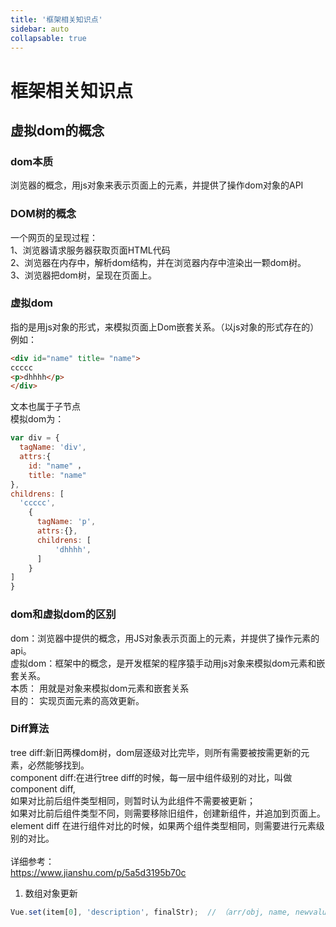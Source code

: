 ```yaml
---
title: '框架相关知识点'
sidebar: auto
collapsable: true
---
```


# 框架相关知识点

## 虚拟dom的概念

### dom本质
浏览器的概念，用js对象来表示页面上的元素，并提供了操作dom对象的API

### DOM树的概念
一个网页的呈现过程：<br/>
1、浏览器请求服务器获取页面HTML代码<br/>
2、浏览器在内存中，解析dom结构，并在浏览器内存中渲染出一颗dom树。<br/>
3、浏览器把dom树，呈现在页面上。<br/>

### 虚拟dom
指的是用js对象的形式，来模拟页面上Dom嵌套关系。（以js对象的形式存在的）<br/>
例如：
```html
<div id="name" title= "name">
ccccc 
<p>dhhhh</p>
</div>
```
文本也属于子节点<br/>
模拟dom为：<br/>
```js
var div = {
  tagName: 'div',
  attrs:{
    id: "name" ，
    title: "name"   
},
childrens: [
  'ccccc',
    {
      tagName: 'p',
      attrs:{},
      childrens: [
          'dhhhh',
      ]
    }
]
}
```

### dom和虚拟dom的区别
dom：浏览器中提供的概念，用JS对象表示页面上的元素，并提供了操作元素的api。<br/>
虚拟dom：框架中的概念，是开发框架的程序猿手动用js对象来模拟dom元素和嵌套关系。<br/>
本质： 用就是对象来模拟dom元素和嵌套关系<br/>
目的： 实现页面元素的高效更新。<br/>

### Diff算法
tree diff:新旧两棵dom树，dom层逐级对比完毕，则所有需要被按需更新的元素，必然能够找到。<br/>
component diff:在进行tree diff的时候，每一层中组件级别的对比，叫做component diff,<br/>
如果对比前后组件类型相同，则暂时认为此组件不需要被更新；<br/>
如果对比前后组件类型不同，则需要移除旧组件，创建新组件，并追加到页面上。<br/>
element diff 在进行组件对比的时候，如果两个组件类型相同，则需要进行元素级别的对比。<br/>
<br/>
详细参考：<br/>
https://www.jianshu.com/p/5a5d3195b70c<br/>








1. 数组对象更新
```js
Vue.set(item[0], 'description', finalStr);  // （arr/obj, name, newvalue) 数组或对象可以具体到某一项
```
